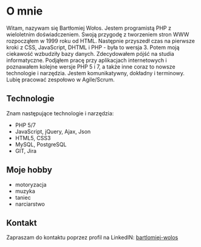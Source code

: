 # O mnie

Witam, nazywam się Bartłomiej Wołos.
Jestem programistą PHP z wieloletnim
doświadczeniem. Swoją przygodę z tworzeniem
stron WWW rozpocząłem w 1999 roku od HTML.
Następnie przyszedł czas na pierwsze kroki
z CSS, JavaScript, DHTML i PHP - była to wersja 3.
Potem moją ciekawość wzbudziły bazy danych.
Zdecydowałem pójść na studia informatyczne.
Podjąłem pracę przy aplikacjach internetowych
i poznawałem kolejne wersje PHP 5 i 7, a także
inne coraz to nowsze technologie i narzędzia.
Jestem komunikatywny, dokładny i terminowy.
Lubię pracować zespołowo w Agile/Scrum.

## Technologie

Znam następujące technologie i narzędzia:

  - PHP 5/7
  - JavaScript, jQuery, Ajax, Json
  - HTML5, CSS3
  - MySQL, PostgreSQL
  - GIT, Jira
  
## Moje hobby

  - motoryzacja
  - muzyka
  - taniec
  - narciarstwo
  
## Kontakt
  
Zapraszam do kontaktu poprzez profil na LinkedIN: [bartlomiej-wolos](https://www.linkedin.com/in/bartlomiej-wolos/)
